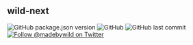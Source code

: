 ## wild-next

<p>
  <img alt="GitHub package.json version" src="https://img.shields.io/github/package-json/v/madebywild/wild-next?color=%231da1f2&style=for-the-badge">
  <img alt="GitHub" src="https://img.shields.io/github/license/madebywild/wild-next?color=%231da1f2&style=for-the-badge">
  <img alt="GitHub last commit" src="https://img.shields.io/github/last-commit/madebywild/wild-next?color=%231da1f2&style=for-the-badge">
  <a aria-label="Follow @madebywild on Twitter" href="https://twitter.com/madebywild">
    <img alt="Follow @madebywild on Twitter" src="https://img.shields.io/twitter/follow/madebywild?color=%231da1f2&logo=twitter&style=for-the-badge">
  </a>
</p>
